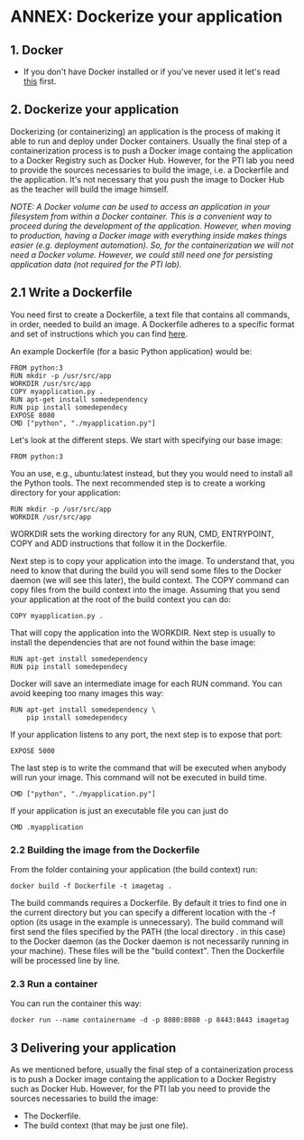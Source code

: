# ANNEX: Dockerize your application

## 1. Docker

* If you don't have Docker installed or if you've never used it let's read [this](./../../docker.md) first.

## 2. Dockerize your application

Dockerizing (or containerizing) an application is the process of making it able to run and deploy under Docker containers. Usually the final step of a containerization process is to push a Docker image containg the application to a Docker Registry such as Docker Hub. However, for the PTI lab you need to provide the sources necessaries to build the image, i.e. a Dockerfile and the application. It's not necessary that you push the image to Docker Hub as the teacher will build the image himself.

*NOTE: A Docker volume can be used to access an application in your filesystem from within a Docker container. This is a convenient way to proceed during the development of the application. However, when moving to production, having a Docker image with everything inside makes things easier (e.g. deployment automation). So, for the containerization we will not need a Docker volume. However, we could still need one for persisting application data (not required for the PTI lab).*

## 2.1 Write a Dockerfile

You need first to create a Dockerfile, a text file that contains all commands, in order, needed to build an image. A Dockerfile adheres to a specific format and set of instructions which you can find [here](https://docs.docker.com/engine/reference/builder/).

An example Dockerfile (for a basic Python application) would be:

	FROM python:3
	RUN mkdir -p /usr/src/app
	WORKDIR /usr/src/app
	COPY myapplication.py .
	RUN apt-get install somedependency
	RUN pip install somedependecy
	EXPOSE 8080
	CMD ["python", "./myapplication.py"]

Let's look at the different steps. We start with specifying our base image:

	FROM python:3

You an use, e.g., ubuntu:latest instead, but they you would need to install all the Python tools. The next recommended step is to create a working directory for your application:

	RUN mkdir -p /usr/src/app
	WORKDIR /usr/src/app

WORKDIR sets the working directory for any RUN, CMD, ENTRYPOINT, COPY and ADD instructions that follow it in the Dockerfile. 

Next step is to copy your application into the image. To understand that, you need to know that during the build you will send some files to the Docker daemon (we will see this later), the build context. The COPY command can copy files from the build context into the image. Assuming that you send your application at the root of the build context you can do:

	COPY myapplication.py .

That will copy the application into the WORKDIR. Next step is usually to install the dependencies that are not found within the base image: 

	RUN apt-get install somedependency
	RUN pip install somedependecy

Docker will save an intermediate image for each RUN command. You can avoid keeping too many images this way:

	RUN apt-get install somedependency \
	    pip install somedependecy

If your application listens to any port, the next step is to expose that port:

	EXPOSE 5000

The last step is to write the command that will be executed when anybody will run your image. This command will not be executed in build time.  

	CMD ["python", "./myapplication.py"]

If your application is just an executable file you can just do

	CMD .myapplication

### 2.2 Building the image from the Dockerfile

From the folder containing your application (the build context) run:

	docker build -f Dockerfile -t imagetag .

The build commands requires a Dockerfile. By default it tries to find one in the current directory but you can specify a different location with the -f option (its usage in the example is unnecessary). The build command will first send the files specified by the PATH (the local directory . in this case) to the Docker daemon (as the Docker daemon is not necessarily running in your machine). These files will be the "build context". Then the Dockerfile will be processed line by line. 

### 2.3 Run a container

You can run the container this way:

	docker run --name containername -d -p 8080:8080 -p 8443:8443 imagetag

## 3 Delivering your application

As we mentioned before, usually the final step of a containerization process is to push a Docker image containg the application to a Docker Registry such as Docker Hub. However, for the PTI lab you need to provide the sources necessaries to build the image:
* The Dockerfile.
* The build context (that may be just one file).

	


